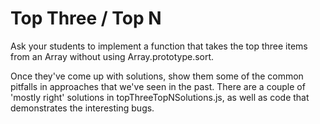 # Top Three / Top N 

Ask your students to implement a function that takes the top three items from an Array without using Array.prototype.sort. 

Once they've come up with solutions, show them some of the common pitfalls in approaches that we've seen in the past. There are a couple of 'mostly right' solutions in topThreeTopNSolutions.js, as well as code that demonstrates the interesting bugs.